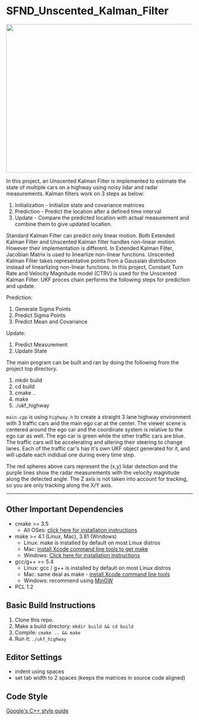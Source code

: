 # SFND_Unscented_Kalman_Filter

<img src="media/ukf_highway_tracked.gif" width="700" height="400" />

In this project, an Unscented Kalman Filter is implemented to estimate the state of multiple cars on a highway using noisy lidar and radar measurements. 
Kalman filters work on 3 steps as below:
1. Initialization - Initialize state and covariance matrices
2. Prediction - Predict the location after a defined time interval
3. Update - Compare the predicted location with actual measurement and combine them to give updated location.

Standard Kalman Filter can predict only linear motion. Both Extended Kalman Filter and Unscented Kalman filter handles non-linear motion.
However their implementation is different. In Extended Kalman Filter, Jacobian Matrix is used to linearlize non-linear functions. Unscented Kalman Filter takes representative points from a Gaussian distribution instead of linearlizing non-linear functions.
In this project, Constant Turn Rate and Velocity Magnitude model (CTRV) is used for the Unscented Kalman Filter.
UKF proces chain performs the following steps for prediction and update.

Prediction:
1. Generate Sigma Points
2. Predict Sigma Points
3. Predict Mean and Covariance

Update:
1. Predict Measurement
2. Update State

The main program can be built and ran by doing the following from the project top directory.

1. mkdir build
2. cd build
3. cmake ..
4. make
5. ./ukf_highway

`main.cpp` is using `highway.h` to create a straight 3 lane highway environment with 3 traffic cars and the main ego car at the center. 
The viewer scene is centered around the ego car and the coordinate system is relative to the ego car as well. The ego car is green while the 
other traffic cars are blue. The traffic cars will be accelerating and altering their steering to change lanes. Each of the traffic car's has
it's own UKF object generated for it, and will update each indidual one during every time step. 

The red spheres above cars represent the (x,y) lidar detection and the purple lines show the radar measurements with the velocity magnitude along the detected angle. The Z axis is not taken into account for tracking, so you are only tracking along the X/Y axis.

---

## Other Important Dependencies
* cmake >= 3.5
  * All OSes: [click here for installation instructions](https://cmake.org/install/)
* make >= 4.1 (Linux, Mac), 3.81 (Windows)
  * Linux: make is installed by default on most Linux distros
  * Mac: [install Xcode command line tools to get make](https://developer.apple.com/xcode/features/)
  * Windows: [Click here for installation instructions](http://gnuwin32.sourceforge.net/packages/make.htm)
* gcc/g++ >= 5.4
  * Linux: gcc / g++ is installed by default on most Linux distros
  * Mac: same deal as make - [install Xcode command line tools](https://developer.apple.com/xcode/features/)
  * Windows: recommend using [MinGW](http://www.mingw.org/)
 * PCL 1.2

## Basic Build Instructions

1. Clone this repo.
2. Make a build directory: `mkdir build && cd build`
3. Compile: `cmake .. && make`
4. Run it: `./ukf_highway`

## Editor Settings

* indent using spaces
* set tab width to 2 spaces (keeps the matrices in source code aligned)

## Code Style

[Google's C++ style guide](https://google.github.io/styleguide/cppguide.html) 

